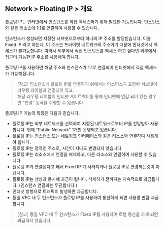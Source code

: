 ## Network > Floating IP > 개요

플로팅 IP는 인터넷에서 인스턴스를 직접 엑세스하기 위해 필요한 기능입니다. 인스턴스와 같은 리소스에 1:1로 연결하여 사용할 수 있습니다.

인스턴스가 생성되면 지정한 서브넷으로부터 하나의 IP 주소를 할당받습니다. 이를 Fixed IP 라고 하는데, 이 주소는 프라이빗 네트워크의 주소이기 때문에 인터넷에서 엑세스가 불가능합니다. 따라서 외부에서 직접 인스턴스를 액세스 하고 싶다면 외부에서 접근이 가능한 IP 주소를 사용해야 합니다. 

플로팅 IP를 사용하면 해당 주소와 인스턴스가 1:1로 연결되어 인터넷에서 직접 액세스가 가능해집니다.

> [참고] 인스턴스에 플로팅 IP를 연결하기 위해서는 인스턴스가 포함된 서브넷이 라우팅 테이블과 연결되어 있고, <br>해당 라우팅 테이블이 인터넷 게이트웨이를 통해 인터넷에 연결 되어 있는 경우만 "연결" 동작을 수행할 수 있습니다.

플로팅 IP 기능의 특징은 다음과 같습니다.

* 플로팅 IP는 외부 네트워크를 선택하여 지정된 네트워크로부터 IP를 할당받아 사용합니다. 현재 “Public Network” 1개만 운영되고 있습니다.
* 플로팅 IP는 인스턴스 또는 네트워크 인터페이스와 같은 리소스와 연결하여 사용해야 합니다.
* 플로팅 IP는 정적인 주소로, 시간이 지나도 변경되지 않습니다.
* 플로팅 IP는 리소스에서 연결을 해제하고, 다른 리소스와 연결하여 사용할 수 있습니다.
* 플로팅 IP가 연결된다고 해서 Fixed IP 가 사라지거나 플로팅 IP로 변경되는것이 아닙니다.
* 플로팅 IP는 생성과 동시에 과금이 됩니다. 삭제하기 전까지는 지속적으로 과금됩니다. (인스턴스 연결과는 무관합니다.)
* 인터넷 방향으로 트래픽이 발생하면 과금합니다.
* 동일 VPC 내 두 인스턴스가 플로팅 IP를 사용하여 통신하게 되면 사용량 만큼 과금합니다.

> [참고] 동일 VPC 내 두 인스턴스가 Fixed IP를 사용하여 로컬 통신을 하게 되면 과금하지 않습니다.
